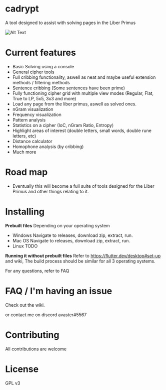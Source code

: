 # cadrypt

A tool designed to assist with solving pages in the Liber Primus

![Alt Text](https://cdn.discordapp.com/attachments/585524644740857882/821572861579100171/Screen_Shot_2021-03-16_at_8.37.00_PM.png)
 
# Current features
- Basic Solving using a console
- General cipher tools
- Full cribbing functionality, aswell as neat and maybe useful extension methods / filtering methods
- Sentence cribbing (Some sentences have been prime)
- Fully functioning cipher grid with multiple view modes (Regular, Flat, True to LP, 5x5, 3x3 and more)
- Load any page from the liber primus, aswell as solved ones.
- nGram visualization
- Frequency visualization
- Pattern analysis
- Statistics on a cipher (IoC, nGram Ratio, Entropy)
- Highlight areas of interest (double letters, small words, double rune letters, etc)
- Distance calculator
- Homophone analysis (by cribbing)
- Much more

# Road map
- Eventually this will become a full suite of tools designed for the Liber Primus and other things relating to it.

# Installing

**Prebuilt files**
Depending on your operating system
- Windows
Navigate to releases, download zip, extract, run.
- Mac OS
Navigate to releases, download zip, extract, run.
- Linux
TODO

**Running it without prebuilt files**
Refer to https://flutter.dev/desktop#set-up and wiki, The build process should be similar for all 3 operating systems.

For any questions, refer to FAQ

# FAQ / I'm having an issue
Check out the wiki.

or contact me on discord avaster#5567

# Contributing
All contributions are welcome

# License
GPL v3
